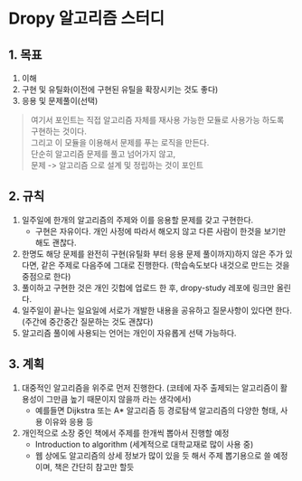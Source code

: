 # Dropy 알고리즘 스터디

## 1. 목표

1. 이해
2. 구현 및 유틸화(이전에 구현된 유틸을 확장시키는 것도 좋다)
3. 응용 및 문제풀이(선택)

> 여기서 포인트는 직접 알고리즘 자체를 재사용 가능한 모듈로 사용가능 하도록 구현하는 것이다.  
> 그리고 이 모듈을 이용해서 문제를 푸는 로직을 만든다.  
> 단순히 알고리즘 문제를 풀고 넘어가지 않고,  
> 문제 -> 알고리즘 으로 설계 및 정립하는 것이 포인트

## 2. 규칙

1. 일주일에 한개의 알고리즘의 주제와 이를 응용할 문제를 갖고 구현한다.
    - 구현은 자유이다. 개인 사정에 따라서 해오지 않고 다른 사람이 한것을 보기만 해도 괜찮다.
2. 한명도 해당 문제를 완전히 구현(유틸화 부터 응용 문제 풀이까지)하지 않은 주가 있다면, 같은 주제로 다음주에 그대로 진행한다. (학습속도보다 내것으로 만드는 것을 중점으로 한다)
3. 풀이하고 구현한 것은 개인 깃헙에 업로드 한 후, dropy-study 레포에 링크만 올린다.
4. 일주일이 끝나는 일요일에 서로가 개발한 내용을 공유하고 질문사항이 있다면 한다. (주간에 중간중간 질문하는 것도 괜찮다)
5. 알고리즘 풀이에 사용되는 언어는 개인이 자유롭게 선택 가능하다.

## 3. 계획

1. 대중적인 알고리즘을 위주로 먼저 진행한다. (코테에 자주 출제되는 알고리즘이 활용성이 그만큼 높기 때문이지 않을까 라는 생각에서)
    - 예를들면 Dijkstra 또는 A\* 알고리즘 등 경로탐색 알고리즘의 다양한 형태, 사용 이유와 응용 등
2. 개인적으로 소장 중인 책에서 주제를 한개씩 뽑아서 진행할 예정
    - Introduction to algorithm (세계적으로 대학교재로 많이 사용 중)
    - 웹 상에도 알고리즘의 상세 정보가 많이 있을 듯 해서 주제 뽑기용으로 쓸 예정이며, 책은 간단히 참고만 할듯

